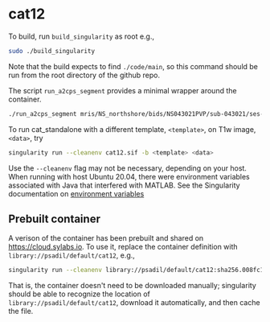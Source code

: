 # cat12

To build, run `build_singularity` as root e.g.,

```bash
sudo ./build_singularity
```

Note that the build expects to find `./code/main`, so this command should be run from the root directory of the github repo.

The script `run_a2cps_segment` provides a minimal wrapper around the container.

```bash
./run_a2cps_segment mris/NS_northshore/bids/NS043021PVP/sub-043021/ses-PVP/anat/sub-043021_ses-PVP_T1w.nii.gz
```

To run cat_standalone with a different template, `<template>`, on T1w image, `<data>`, try

```bash
singularity run --cleanenv cat12.sif -b <template> <data>
```

Use the `--cleanenv` flag may not be necessary, depending on your host. When running with host Ubuntu 20.04, there were environment variables associated with Java that interfered with MATLAB. See the Singularity documentation on [environment variables](https://sylabs.io/guides/3.8/user-guide/environment_and_metadata.html?highlight=cleanenv#environment-overview)

## Prebuilt container

A verison of the container has been prebuilt and shared on <https://cloud.sylabs.io>. To use it, replace the container definition with `library://psadil/default/cat12`, e.g.,

```bash
singularity run --cleanenv library://psadil/default/cat12:sha256.008fc10d527c3f797085bb10c7ebbc3492a529f75a9145511906bb4b4a15c1de -b <template> <data>
```

That is, the container doesn't need to be downloaded manually; singularity should be able to recognize the location of `library://psadil/default/cat12`, download it automatically, and then cache the file.
